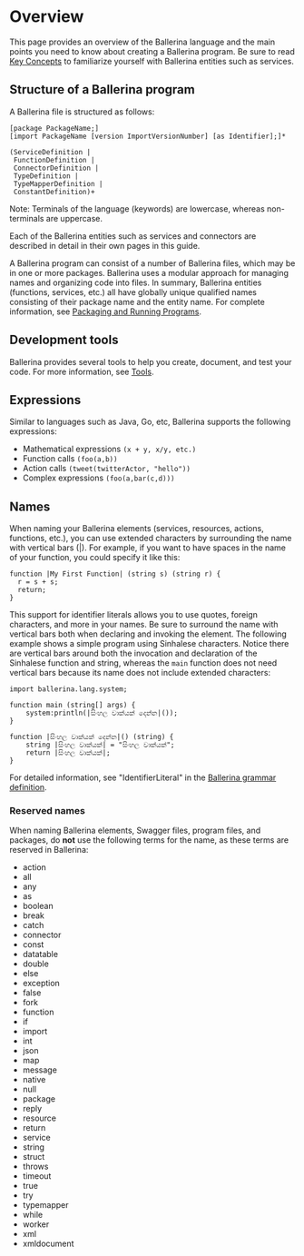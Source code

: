 # Overview

This page provides an overview of the Ballerina language and the main points you need to know about creating a Ballerina program. Be sure to read [Key Concepts](../key-concepts.md) to familiarize yourself with Ballerina entities such as services.

## Structure of a Ballerina program

A Ballerina file is structured as follows:

```
[package PackageName;]
[import PackageName [version ImportVersionNumber] [as Identifier];]*

(ServiceDefinition |
 FunctionDefinition |
 ConnectorDefinition |
 TypeDefinition |
 TypeMapperDefinition |
 ConstantDefinition)+
```

Note: Terminals of the language (keywords) are lowercase, whereas non-terminals are uppercase.

Each of the Ballerina entities such as services and connectors are described in detail in their own pages in this guide.

A Ballerina program can consist of a number of Ballerina files, which may be in one or more packages. Ballerina uses a modular approach for managing names and organizing code into files. In summary, Ballerina entities (functions, services, etc.) all have globally unique qualified names consisting of their package name and the entity name. For complete information, see [Packaging and Running Programs](packaging.md).

## Development tools

Ballerina provides several tools to help you create, document, and test your code. For more information, see [Tools](../tools.md).

## Expressions
Similar to languages such as Java, Go, etc, Ballerina supports the following expressions: 

* Mathematical expressions `(x + y, x/y, etc.)`
* Function calls `(foo(a,b))`
* Action calls `(tweet(twitterActor, "hello"))`
* Complex expressions `(foo(a,bar(c,d)))`

## Names
When naming your Ballerina elements (services, resources, actions, functions, etc.), you can use extended characters by surrounding the name with vertical bars (|). For example, if you want to have spaces in the name of your function, you could specify it like this:

```
function |My First Function| (string s) (string r) {
  r = s + s;
  return;
}
```

This support for identifier literals allows you to use quotes, foreign characters, and more in your names. Be sure to surround the name with vertical bars both when declaring and invoking the element. The following example shows a simple program using Sinhalese characters. Notice there are vertical bars around both the invocation and declaration of the Sinhalese function and string, whereas the `main` function does not need vertical bars because its name does not include extended characters:

```
import ballerina.lang.system;

function main (string[] args) {
    system:println(|සිංහල වාක්යක් දෙන්න|());
}

function |සිංහල වාක්යක් දෙන්න|() (string) {
    string |සිංහල වාක්යක්| = "සිංහල වාක්යක්";
    return |සිංහල වාක්යක්|;
}
```

For detailed information, see "IdentifierLiteral" in the [Ballerina grammar definition](https://github.com/ballerinalang/ballerina/blob/master/docs/grammar/Ballerina.g4).

### Reserved names
When naming Ballerina elements, Swagger files, program files, and packages, do **not** use the following terms for the name, as these terms are reserved in Ballerina:

- action
- all
- any
- as
- boolean
- break
- catch
- connector
- const
- datatable
- double
- else
- exception
- false
- fork
- function
- if
- import
- int 
- json
- map
- message
- native
- null
- package
- reply
- resource
- return
- service
- string
- struct
- throws
- timeout
- true
- try
- typemapper
- while
- worker
- xml
- xmldocument

